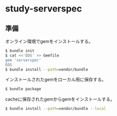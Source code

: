 study-serverspec
================


準備
----

オンライン環境でgemをインストールする。

```sh
$ bundle init
$ cat <<'EOS' >> Gemfile
gem 'serverspec'
EOS
$ bundle install --path=vendor/bundle
```

インストールされたgemをローカル用に保存する。

```sh
$ bundle package
```

cacheに保存されたgemからgemをインストールする。

```sh
$ bundle install --path=vendor/bundle --local
```
